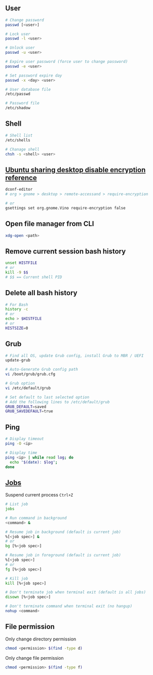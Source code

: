 ## User
```sh
# Change password
passwd [<user>]

# Lock user
passwd -l <user>

# Unlock user
passwd -u <user>

# Expire user password (force user to change password)
passwd -e <user>

# Set password expire day
passwd -x <day> <user>

# User database file
/etc/passwd

# Password file
/etc/shadow
```

## Shell
```sh
# Shell list
/etc/shells

# Chanage shell
chsh -s <shell> <user>
```

## [Ubuntu sharing desktop disable encryption reference](https://askubuntu.com/a/487267/235264)

```sh
dconf-editor
# org > gnome > desktop > remote-accessand > require-encryption

# or
gsettings set org.gnome.Vino require-encryption false
```

## Open file manager from CLI

```sh
xdg-open <path>
```

## Remove current session bash history
```sh
unset HISTFILE
# or
kill -9 $$
# $$ == Current shell PID
```

## Delete all bash history
```sh
# For Bash
history -c
# or
echo > $HISTFILE
# or
HISTSIZE=0
```

## Grub
```sh
# Find all OS, update Grub config, install Grub to MBR / UEFI
update-grub

# Auto-Generate Grub config path
vi /boot/grub/grub.cfg

# Grub option
vi /etc/default/grub

# Set default to last selected option
# Add the following lines to /etc/default/grub
GRUB_DEFAULT=saved
GRUB_SAVEDEFAULT=true
```

## Ping
```sh
# Display timeout
ping -O <ip>

# Display time
ping <ip> | while read log; do
  echo "$(date): $log";
done
```

## [Jobs](http://www.linuxnix.com/11-fc-bg-jobs-commands-know/)
Suspend current process `Ctrl+Z`

```sh
# List job
jobs

# Run command in background
<command> &

# Resume job in background (default is current job)
%[<job spec>] &
# or
bg [%<job spec>]

# Resume job in foreground (default is current job)
%[<job spec>]
# or
fg [%<job spec>]

# Kill job
kill [%<job spec>]

# Don't terminate job when terminal exit (default is all jobs)
disown [%<job spec>]

# Don't terminate command when terminal exit (no hangup)
nohup <command>
```

## File permission
Only change directory permission
```sh
chmod <permission> $(find -type d)
```

Only change file permission
```sh
chmod <permission> $(find -type f)
```
